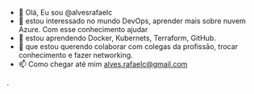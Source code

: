 - 👋 Olá, Eu sou @alvesrafaelc
- 👀 estou interessado no mundo DevOps, aprender mais sobre nuvem Azure. Com esse conhecimento ajudar
- 🌱 estou aprendendo Docker, Kubernets, Terraform, GitHub.
- 💞️ que estou querendo colaborar com colegas da profissão, trocar conhecimento e fazer networking.
- 📫 Como chegar até mim alves.rafaelc@gmail.com

<!--- alvesrafaelc/alvesrafaelc é um repositório de ✨ especial ✨ porque seu 'README.md' (este arquivo) aparece no seu perfil do GitHub. Você pode clicar no link Visualizar para dar uma olhada nas suas alterações --->.
